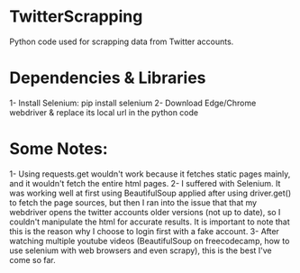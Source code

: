 # TwitterScrapping
Python code used for scrapping data from Twitter accounts.

# Dependencies & Libraries
1- Install Selenium: pip install selenium
2- Download Edge/Chrome webdriver & replace its local url in the python code 

# Some Notes:
1- Using requests.get wouldn't work because it fetches static pages mainly, and it wouldn't fetch the entire html pages. 
2- I suffered with Selenium. It was working well at first using BeautifulSoup applied after using driver.get() to fetch the page sources, but then I ran into the issue that that my webdriver opens the twitter accounts older versions (not up to date), so I couldn't manipulate the html for accurate results. It is important to note that this is the reason why I choose to login first with a fake account.
3- After watching multiple youtube videos (BeautifulSoup on freecodecamp, how to use selenium with web browsers and even scrapy), this is the best I've come so far. 
